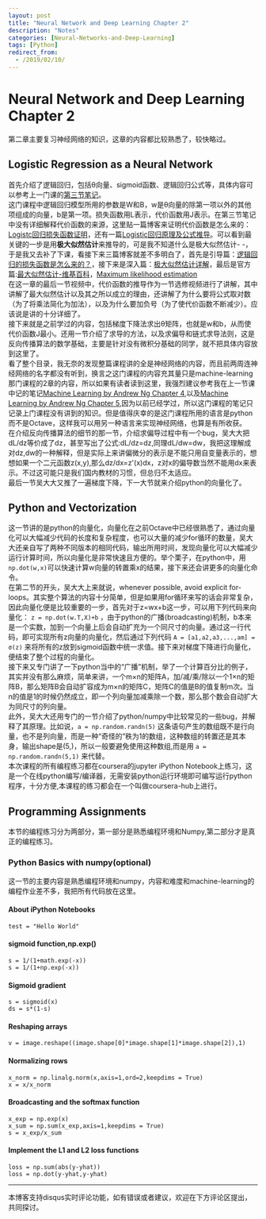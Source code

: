 ```yaml
---
layout: post
title: "Neural Network and Deep Learning Chapter 2"
description: "Notes"
categories: [Neural-Networks-and-Deep-Learning]
tags: [Python]
redirect_from:
  - /2019/02/10/
---
```

# Neural Network and Deep Learning Chapter 2  
第二章主要复习神经网络的知识，这章的内容都比较熟悉了，较快略过。  

## Logistic Regression as a Neural Network  
首先介绍了逻辑回归，包括θ向量、sigmoid函数、逻辑回归公式等，具体内容可以参考上一门课的[第三节笔记](https://www.coursera.org/learn/machine-learning/resources/Zi29t)。  
这门课程中逻辑回归模型所用的参数是W和B，w是θ向量的除第一项以外的其他项组成的向量，b是第一项。损失函数用L表示，代价函数用J表示。在第三节笔记中没有详细解释代价函数的来源，这里贴一篇博客来证明代价函数是怎么来的：[Logistc回归损失函数证明](https://blog.csdn.net/chaipp0607/article/details/78082154)，还有一篇[Logistic回归原理及公式推导](https://blog.csdn.net/pql925/article/details/79021464)。可以看到最关键的一步是用**极大似然估计**来推导的，可是我不知道什么是极大似然估计- -，于是我又去补了下课，看接下来三篇博客就差不多明白了，首先是引导篇：[逻辑回归的损失函数是怎么来的？](http://sofasofa.io/forum_main_post.php?postid=1000352)，接下来是深入篇：[极大似然估计详解](https://blog.csdn.net/zengxiantao1994/article/details/72787849)，最后是官方篇:[最大似然估计-维基百科](https://zh.wikipedia.org/wiki/%E6%9C%80%E5%A4%A7%E4%BC%BC%E7%84%B6%E4%BC%B0%E8%AE%A1)，[Maximum likelihood estimation](https://en.wikipedia.org/wiki/Maximum_likelihood_estimation)  
在这一章的最后一节视频中，代价函数的推导作为一节选修视频进行了讲解，其中讲解了最大似然估计以及其之所以成立的理由，还讲解了为什么要将公式取对数（为了将乘法简化为加法），以及为什么要加负号（为了使代价函数不断减少）。应该说是讲的十分详细了。  
接下来就是之前学过的内容，包括梯度下降法求出θ矩阵，也就是w和b，从而使代价函数J最小。还用一节介绍了求导的方法，以及求偏导和链式求导法则，这是反向传播算法的数学基础，主要是针对没有微积分基础的同学，就不把具体内容放到这里了。  
看了整个目录，我无奈的发现整篇课程讲的全是神经网络的内容，而且前两周连神经网络的名字都没有听到，换言之这门课程的内容充其量只是machine-learning那门课程的2章的内容，所以如果有读者读到这里，我强烈建议参考我在上一节课中记的笔记[Machine Learning by Andrew Ng Chapter 4](http://justin-yu.me/blog/2019/01/25/Machine-Learning-by-Andrew-Ng-Chapter-4/),以及[Machine Learning by Andrew Ng Chapter 5](http://justin-yu.me/blog/2019/01/27/Machine-Learning-by-Andrew-Ng-Chapter-5/),因为以前已经学过，所以这门课程的笔记只记录上门课程没有讲到的知识。但是值得庆幸的是这门课程所用的语言是python而不是Octave，这样我可以用另一种语言来实现神经网络，也算是有所收获。  
在介绍反向传播算法的细节的那一节，介绍求偏导过程中有一个bug，吴大大把dL/dz等价成了dz，甚至写出了公式:dL/dz=dz,同理dL/dw=dw，我把这理解成对dz,dw的一种解释，但是实际上来讲偏微分的表示是不能只用自变量表示的，想想如果一个二元函数z(x,y),那么dz/dx=z'(x)dx，z对x的偏导数当然不能用dx来表示。不过这可能只是我们国内教材的习惯，但总归不太适应。  
最后一节吴大大又推了一遍梯度下降，下一大节就来介绍python的向量化了。  

## Python and Vectorization  
这一节讲的是python的向量化，向量化在之前Octave中已经很熟悉了，通过向量化可以大幅减少代码的长度和复杂程度，也可以大量的减少for循环的数量，吴大大还亲自写了两种不同版本的相同代码，输出所用时间，发现向量化可以大幅减少运行计算时间，所以向量化是非常快速且方便的。举个栗子，在python中，用`np.dot(w,x)`可以快速计算w向量的转置乘x的结果，接下来还会讲更多的向量化命令。  
在第二节的开头，吴大大上来就说，whenever possible, avoid explicit for-loops。其实整个算法的内容十分简单，但是如果用for循环来写的话会非常复杂，因此向量化便是比较重要的一步，首先对于z=wx+b这一步，可以用下列代码来向量化： `z = np.dot(w.T,X)+b` ，由于python的广播(broadcasting)机制，b本来是一个实数，加到一个向量上后会自动扩充为一个同尺寸的向量。通过这一行代码，即可实现所有z向量的向量化，然后通过下列代码 `A = [a1,a2,a3,...,am] = σ(z)` 来将所有的z放到sigmoid函数中统一求值。接下来对梯度下降进行向量化，便结束了整个过程的向量化。  
接下来又专门讲了一下python当中的“广播”机制，举了一个计算百分比的例子，其实并没有那么麻烦，简单来讲，一个m×n的矩阵A，加/减/乘/除以一个1×n的矩阵B，那么矩阵B会自动扩容成为m×n的矩阵C，矩阵C的值是B的值复制m次。当n的值是1的时候仍然成立，即一个列向量加减乘除一个数，那么那个数会自动扩大为同尺寸的列向量。  
此外，吴大大还用专门的一节介绍了python/numpy中比较常见的一些bug，并解释了其原理。比如说，`a = np.random.randn(5)` 这条语句产生的数组既不是行向量，也不是列向量，而是一种“奇怪的”秩为1的数组，这种数组的转置还是其本身，输出shape是(5,)，所以一般要避免使用这种数组,而是用 `a = np.random.randn(5,1)` 来代替。  
本次课程的所有编程练习都在coursera的jupyter iPython Notebook上练习，这是一个在线python编写/编译器，无需安装python运行环境即可编写运行python程序，十分方便,本课程的练习都会在一个叫做coursera-hub上进行。    

## Programming Assignments  
本节的编程练习分为两部分，第一部分是熟悉编程环境和Numpy,第二部分才是真正的编程练习。  

### Python Basics with numpy(optional)  
这一节的主要内容是熟悉编程环境和numpy，内容和难度和machine-learning的编程作业差不多，我把所有代码放在这里。  
#### About iPython Notebooks  
`test = "Hello World"`  

#### sigmoid function,np.exp()  
`s = 1/(1+math.exp(-x))`  
`s = 1/(1+np.exp(-x))`  

#### Sigmoid gradient  
	s = sigmoid(x)
	ds = s*(1-s)  
	
#### Reshaping arrays  
`v = image.reshape((image.shape[0]*image.shape[1]*image.shape[2]),1)`  

#### Normalizing rows  

	x_norm = np.linalg.norm(x,axis=1,ord=2,keepdims = True)
	x = x/x_norm

#### Broadcasting and the softmax function  
	x_exp = np.exp(x)
	x_sum = np.sum(x_exp,axis=1,keepdims = True)
	s = x_exp/x_sum

#### Implement the L1 and L2 loss functions  
	loss = np.sum(abs(y-yhat))
	loss = np.dot(y-yhat,y-yhat)


---
本博客支持disqus实时评论功能，如有错误或者建议，欢迎在下方评论区提出，共同探讨。  
